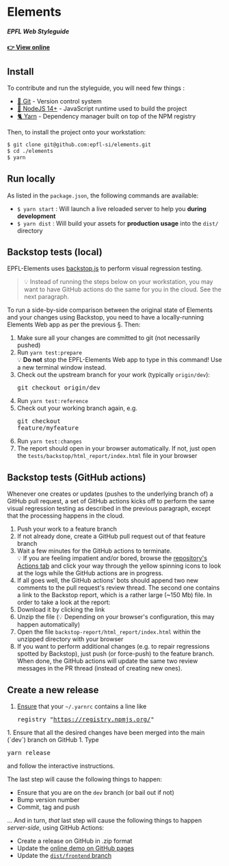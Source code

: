 # Elements
#### *EPFL Web Styleguide*

#### [👉 View online](https://epfl-si.github.io/elements)

## Install

To contribute and run the styleguide, you will need few things :
- [🔀 Git](https://git-scm.com/) - Version control system
- [📗 NodeJS 14+](https://nodejs.org/en/) - JavaScript runtime used to build the project
- [🐈 Yarn](https://yarnpkg.com/lang/en/) - Dependency manager built on top of the NPM registry

Then, to install the project onto your workstation:

```bash
$ git clone git@github.com:epfl-si/elements.git
$ cd ./elements
$ yarn
```

## Run locally

As listed in the `package.json`, the following commands are available:

- `$ yarn start` : Will launch a live reloaded server to help you **during development**
- `$ yarn dist` : Will build your assets for **production usage** into the `dist/` directory

## Backstop tests (local)

EPFL-Elements uses [backstop.js](https://github.com/garris/BackstopJS#backstopjs) to perform visual regression testing.

  > 💡 Instead of running the steps below on your workstation, you may want to have GitHub actions do the same for you in the cloud. See the next paragraph.

To run a side-by-side comparison between the original state of Elements and your changes using Backstop, you need to have a locally-running Elements Web app as per the previous §. Then:

1. Make sure all your changes are committed to git (not necessarily pushed)
1. Run `yarn test:prepare`<br/>💡 **Do not** stop the EPFL-Elements Web app to type in this command! Use a new terminal window instead.
1. Check out the upstream branch for your work (typically `origin/dev`): <pre>git checkout origin/dev</pre>
1. Run `yarn test:reference`
1. Check out your working branch again, e.g. <pre>git checkout feature/myfeature</pre>
1. Run `yarn test:changes`
1. The report should open in your browser automatically. If not, just open the `tests/backstop/html_report/index.html` file in your browser

## Backstop tests (GitHub actions)

Whenever one creates or updates (pushes to the underlying branch of) a GitHub pull request, a set of GitHub actions kicks off to perform the same visual regression testing as described in the previous paragraph, except that the processing happens in the cloud.

1. Push your work to a feature branch
1. If not already done, create a GitHub pull request out of that feature branch
1. Wait a few minutes for the GitHub actions to terminate. <br/> 💡 If you are feeling impatient and/or bored, browse the [repository's Actions tab](https://github.com/epfl-si/elements/actions) and click your way through the yellow spinning icons to look at the logs while the GitHub actions are in progress.
1. If all goes well, the GitHub actions' bots should append two new comments to the pull request's review thread. The second one contains a link to the Backstop report, which is a rather large (~150 Mb) file. In order to take a look at the report:
  1. Download it by clicking the link
  1. Unzip the file (💡 Depending on your browser's configuration, this may happen automatically)
  1. Open the file `backstop-report/html_report/index.html` within the unzipped directory with your browser
1. If you want to perform additional changes (e.g. to repair regressions spotted by Backstop), just push (or force-push) to the feature branch. When done, the GitHub actions will update the same two review messages in the PR thread (instead of creating new ones).

## Create a new release

1. [Ensure](https://github.com/lerna/lerna/issues/896#issuecomment-311894609) that your `~/.yarnrc` contains a line like <pre>registry "https://registry.npmjs.org/"
</pre>
1. Ensure that all the desired changes have been merged into the main (`dev`) branch on GitHub
1. Type <pre>yarn release</pre> and follow the interactive instructions.

The last step will cause the following things to happen:
- Ensure that you are on the `dev` branch (or bail out if not)
- Bump version number
- Commit, tag and push

... And in turn, *that* last step will cause the following things to happen *server-side*, using GitHub Actions:
- Create a release on GitHub in .zip format
- Update the [online demo on GitHub pages](https://epfl-si.github.io/elements/)
- Update the [`dist/frontend` branch](https://github.com/epfl-si/elements/tree/dist/frontend)
